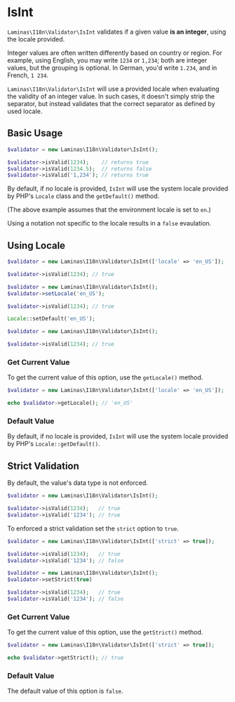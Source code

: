 # IsInt

`Laminas\I18n\Validator\IsInt` validates if a given value **is an integer**, using
the locale provided.

Integer values are often written differently based on country or region. For
example, using English, you may write `1234` or `1,234`; both are integer
values, but the grouping is optional. In German, you'd write `1.234`, and in
French, `1 234`.

`Laminas\I18n\Validator\IsInt` will use a provided locale when evaluating the
validity of an integer value. In such cases, it doesn't simply strip the
separator, but instead validates that the correct separator as defined by used
locale.

## Basic Usage

```php
$validator = new Laminas\I18n\Validator\IsInt();

$validator->isValid(1234);    // returns true
$validator->isValid(1234.5);  // returns false
$validator->isValid('1,234'); // returns true
```

By default, if no locale is provided, `IsInt` will use the system locale
provided by PHP's `Locale` class and the `getDefault()` method.

(The above example assumes that the environment locale is set to `en`.)

Using a notation not specific to the locale results in a `false` evaulation.

## Using Locale

```php fct_label="Constructor Usage"
$validator = new Laminas\I18n\Validator\IsInt(['locale' => 'en_US']);

$validator->isValid(1234); // true
```

```php fct_label="Setter Usage"
$validator = new Laminas\I18n\Validator\IsInt();
$validator->setLocale('en_US');

$validator->isValid(1234); // true
```

```php fct_label="Locale Class Usage"
Locale::setDefault('en_US');

$validator = new Laminas\I18n\Validator\IsInt();

$validator->isValid(1234); // true
```

### Get Current Value

To get the current value of this option, use the `getLocale()` method.

```php
$validator = new Laminas\I18n\Validator\IsInt(['locale' => 'en_US']);

echo $validator->getLocale(); // 'en_US'
```

### Default Value

By default, if no locale is provided, `IsInt` will use the system locale
provided by PHP's `Locale::getDefault()`.

## Strict Validation

By default, the value's data type is not enforced.

```php fct_label="Default (Without Strict)"
$validator = new Laminas\I18n\Validator\IsInt();

$validator->isValid(1234);   // true
$validator->isValid('1234'); // true
```

To enforced a strict validation set the `strict` option to `true`.

```php fct_label="Constructor Usage"
$validator = new Laminas\I18n\Validator\IsInt(['strict' => true]);

$validator->isValid(1234);   // true
$validator->isValid('1234'); // false
```

```php fct_label="Setter Usage"
$validator = new Laminas\I18n\Validator\IsInt();
$validator->setStrict(true)

$validator->isValid(1234);   // true
$validator->isValid('1234'); // false
```

### Get Current Value

To get the current value of this option, use the `getStrict()` method.

```php
$validator = new Laminas\I18n\Validator\IsInt(['strict' => true]);

echo $validator->getStrict(); // true
```

### Default Value

The default value of this option is `false`.
